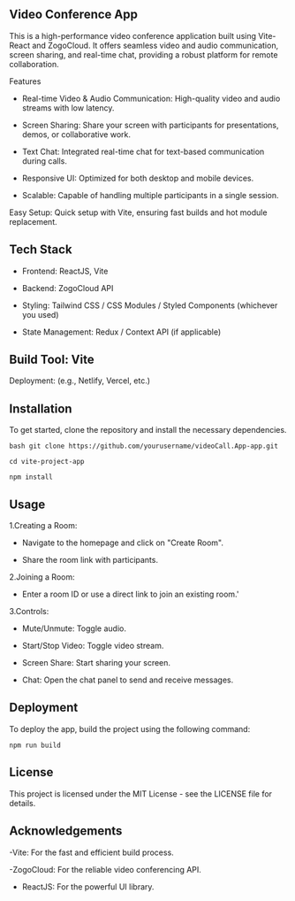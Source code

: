 ## Video Conference App

This is a high-performance video conference application built using Vite-React and ZogoCloud. It offers seamless video and audio communication, screen sharing, and real-time chat, providing a robust platform for remote collaboration.

Features

- Real-time Video & Audio Communication: High-quality video and audio streams with low latency.

- Screen Sharing: Share your screen with participants for presentations, demos, or collaborative work.

- Text Chat: Integrated real-time chat for text-based communication during calls.

- Responsive UI: Optimized for both desktop and mobile devices.

- Scalable: Capable of handling multiple participants in a single session.
  
Easy Setup: Quick setup with Vite, ensuring fast builds and hot module replacement.

## Tech Stack

- Frontend: ReactJS, Vite

- Backend: ZogoCloud API

- Styling: Tailwind CSS / CSS Modules / Styled Components (whichever you used)

- State Management: Redux / Context API (if applicable)

## Build Tool: Vite

Deployment: (e.g., Netlify, Vercel, etc.)

## Installation
To get started, clone the repository and install the necessary dependencies.

`bash git clone https://github.com/yourusername/videoCall.App-app.git`

`cd vite-project-app`

`npm install `

## Usage

1.Creating a Room:

- Navigate to the homepage and click on "Create Room".

- Share the room link with participants.

2.Joining a Room:

- Enter a room ID or use a direct link to join an existing room.'
  
3.Controls:

- Mute/Unmute: Toggle audio.

- Start/Stop Video: Toggle video stream.

- Screen Share: Start sharing your screen.

- Chat: Open the chat panel to send and receive messages.

## Deployment

To deploy the app, build the project using the following command:

`npm run build`


## License

This project is licensed under the MIT License - see the LICENSE file for details.

## Acknowledgements

-Vite: For the fast and efficient build process.

-ZogoCloud: For the reliable video conferencing API.

- ReactJS: For the powerful UI library.

